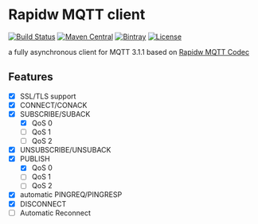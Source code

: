# Rapidw MQTT client

[![Build Status](https://travis-ci.org/rapidw/mqtt-client.svg?branch=master)](https://travis-ci.org/rapidw/mqtt-client)
[![Maven Central](http://img.shields.io/maven-central/v/io.rapidw.mqtt/rapidw-mqtt-client)](https://search.maven.org/artifact/io.rapidw.mqtt/rapidw-mqtt-client)
[![Bintray](http://img.shields.io/bintray/v/rapidw/maven/rapidw-mqtt-client)](https://bintray.com/pvtyuan/maven/rapidw-mqtt-client/_latestVersion)
[![License](https://img.shields.io/github/license/rapidw/mqtt-client)](https://github.com/rapidw/mqtt-client/blob/master/LICENSE)

a fully asynchronous client for MQTT 3.1.1 based on [Rapidw MQTT Codec](https://github.com/rapidw/mqtt-codec) 

## Features
- [x] SSL/TLS support
- [x] CONNECT/CONACK
- [x] SUBSCRIBE/SUBACK
    * [x] QoS 0
    * [ ] QoS 1
    * [ ] QoS 2
- [x] UNSUBSCRIBE/UNSUBACK
- [x] PUBLISH
    * [x] QoS 0
    * [ ] QoS 1
    * [ ] QoS 2    
- [x] automatic PINGREQ/PINGRESP
- [x] DISCONNECT
- [ ] Automatic Reconnect
